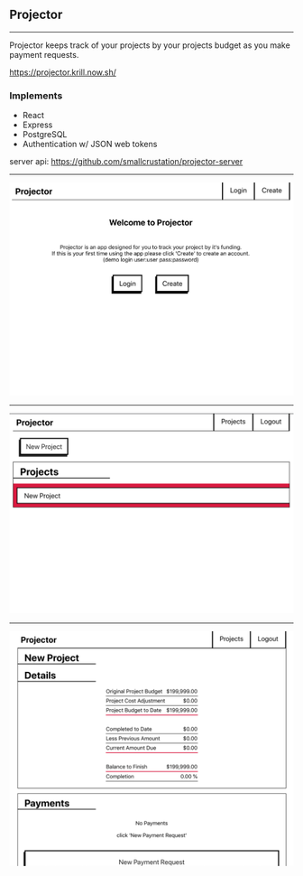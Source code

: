 ## Projector
-----
Projector keeps track of your projects by your projects budget as you make payment requests.

https://projector.krill.now.sh/

### Implements
- React
- Express
- PostgreSQL
- Authentication w/ JSON web tokens

server api: https://github.com/smallcrustation/projector-server

----
<img src="images/landing.png" >

----

<img src="images/projectsList.png">

---

<img src="images/projectDetails.png">